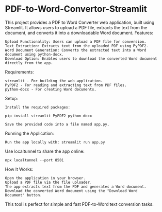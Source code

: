 # PDF-to-Word-Convertor-Streamlit
This project provides a PDF to Word Converter web application, built using Streamlit. It allows users to upload a PDF file, extracts the text from the document, and converts it into a downloadable Word document.
Features:

    Upload Functionality: Users can upload a PDF file for conversion.
    Text Extraction: Extracts text from the uploaded PDF using PyPDF2.
    Word Document Generation: Converts the extracted text into a Word document using python-docx.
    Download Option: Enables users to download the converted Word document directly from the app.

Requirements:

    streamlit - For building the web application.
    PyPDF2 - For reading and extracting text from PDF files.
    python-docx - For creating Word documents.

Setup:

    Install the required packages:

    pip install streamlit PyPDF2 python-docx

    Save the provided code into a file named app.py.

Running the Application:

    Run the app locally with: streamlit run app.py

Use localtunnel to share the app online:

    npx localtunnel --port 8501

How It Works:

    Open the application in your browser.
    Upload a PDF file via the file uploader.
    The app extracts text from the PDF and generates a Word document.
    Download the converted Word document using the "Download Word Document" button.

This tool is perfect for simple and fast PDF-to-Word text conversion tasks.
